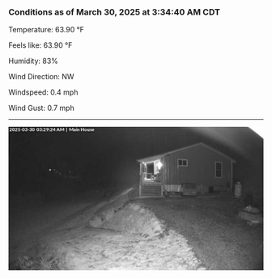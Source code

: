 ### Conditions as of March 30, 2025 at 3:34:40 AM CDT 

Temperature: 63.90 &deg;F

Feels like: 63.90 &deg;F

Humidity: 83%

Wind Direction: NW

Windspeed: 0.4 mph

Wind Gust: 0.7 mph

---

<img src="./images/latest.jpeg"/>

